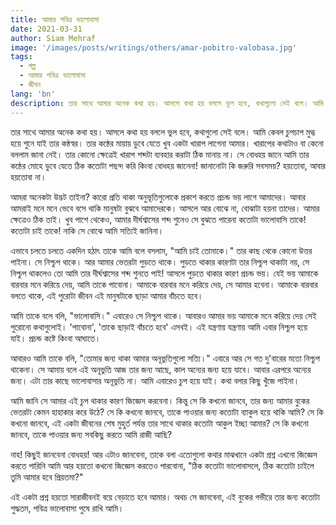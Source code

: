 ```yaml
---
title: আমার পবিত্র ভালোবাসা
date: 2021-03-31
author: Siam Mehraf
image: '/images/posts/writings/others/amar-pobitro-valobasa.jpg'
tags:
  - গল্প
  - আমার পবিত্র ভালোবাসা
  - জীবন
lang: 'bn'
description: তার সাথে আমার অনেক কথা হয়। আসলে কথা হয় বললে ভুল হবে, কথাগুলো সেই বলে। আমি কেবল চুপচাপ মুগ্ধ হয়ে শুনে যাই তার কন্ঠস্বর...
---
```


তার সাথে আমার অনেক কথা হয়। আসলে কথা হয় বললে ভুল হবে, কথাগুলো সেই বলে। আমি কেবল চুপচাপ মুগ্ধ হয়ে শুনে যাই তার কন্ঠস্বর। তার কন্ঠের মায়ায় ডুবে যেতে খুব একটা খারাপ লাগেনা আমার। খারাপের কথাটাও বা কেনো বললাম জানা নেই। তার কোনো ক্ষেত্রেই খারাপ শব্দটা ব্যবহার করাটা ঠিক মানায় না। সে বোধহয় জানে আমি তার কন্ঠের মোহে ডুবে যেতে ঠিক কতোটা পছন্দ করি কিংবা বোধহয় জানেনা! জানানোটা কি জরুরি সবসময়? হয়তোবা, আবার হয়তোবা না।

আমরা অনেকটা উদ্ভট তাইনা? কারো প্র‍তি থাকা অনুভূতিগুলোকে প্রকাশ করতে প্রচন্ড ভয় লাগে আমাদের। আবার আমরাই মনে মনে ভেবে বসে থাকি মানুষটা বুঝবে আমাদেরকে। আসলে আর বোঝে না, বোঝাটা হয়না তাদের। আমার ক্ষেত্রেও ঠিক তাই। খুব পাশে থেকেও, আমার দীর্ঘশ্বাসের শব্দ শুনেও সে বুঝতে পারেনা কতোটা ভালোবাসি তাকে! কতোটা চাই তাকে! নাকি সে বোঝে আমি সত্যিই জানিনা।

এভাবে চলতে চলতে একদিন হঠাৎ তাকে আমি বলে বসলাম, "আমি চাই তোমাকে।" তার কাছ থেকে কোনো উত্তর পাইনা। সে নিশ্চুপ থাকে। আর আমার ভেতরটা পুড়তে থাকে। পুড়তে থাকার কারণটা তার নিশ্চুপ থাকাটা নয়, সে নিশ্চুপ থাকলেও তো আমি তার দীর্ঘশ্বাসের শব্দ শুনতে পাই! আসলে পুড়তে থাকার কারণ প্রচন্ড ভয়। যেই ভয় আমাকে বারবার মনে করিয়ে দেয়, আমি তাকে পাবোনা। আমাকে বারবার মনে করিয়ে দেয়, সে আমার হবেনা। আমাকে বারবার বলতে থাকে, এই পুরোটা জীবন এই মানুষটাকে ছাড়া আমার বাঁচতে হবে।

আমি তাকে বলে বলি, "ভালোবাসি।" এবারেও সে নিশ্চুপ থাকে। আবারও আমার ভয় আমাকে মনে করিয়ে দেয় সেই পুরোনো কথাগুলোই। 'পাবোনা', 'তাকে ছাড়াই বাঁচতে হবে' এসবই। এই যন্ত্রণায় যন্ত্রণায় আমি এবার নিশ্চুপ হয়ে যাই। প্রচন্ড কষ্টে কিংবা আঘাতে।

আবারও আমি তাকে বলি, "তোমার জন্য থাকা আমার অনূভুতিগুলো সত্যি।" এবারে আর সে গত দু'বারের মতো নিশ্চুপ থাকেনা। সে আমায় বলে এই অনূভুতি আজ তার জন্য আছে, কাল অন্যের জন্য হয়ে যাবে। আবার এরপরে অন্যের জন্য। এটা তার কাছে ভালোবাসার অনূভুতি না। আমি এবারেও চুপ হয়ে যাই। কথা বলার কিছু খুঁজে পাইনা।

আমি জানি সে আমার এই চুপ থাকার কারণ জিজ্ঞেস করবেনা। কিন্তু সে কি কখনো জানবে, তার জন্য আমার বুকের ভেতরটা কেমন হাহাকার করে উঠে? সে কি কখনো জানবে, তাকে পাওয়ার জন্য কতোটা ব্যাকুল হয়ে থাকি আমি? সে কি কখনো জানবে, এই একটা জীবনের শেষ মুহুর্ত পর্যন্ত তার সাথে থাকার কতোটা আকুল ইচ্ছা আমার? সে কি কখনো জানবে, তাকে পাওয়ার জন্য সবকিছু করতে আমি রাজী আছি?

নাহ! কিছুই জানবেনা বোধহয়! আর এটাও জানবেনা, তাকে বলা এতোগুলো কথার মাঝখানে একটা প্রশ্ন এখনো জিজ্ঞেস করতে পারিনি আমি আর হয়তো কখনো জিজ্ঞেস করতেও পারবোনা, "ঠিক কতোটা ভালোবাসলে, ঠিক কতোটা চাইলে তুমি আমার হবে প্রিয়তমা?"

এই একটা প্রশ্ন হয়তো সারাজীবনই বয়ে বেড়াতে হবে আমার। অথচ সে জানবেনা, এই বুকের গভীরে তার জন্য কতোটা শুদ্ধতম, পবিত্র ভালোবাসা পুষে রাখি আমি।
